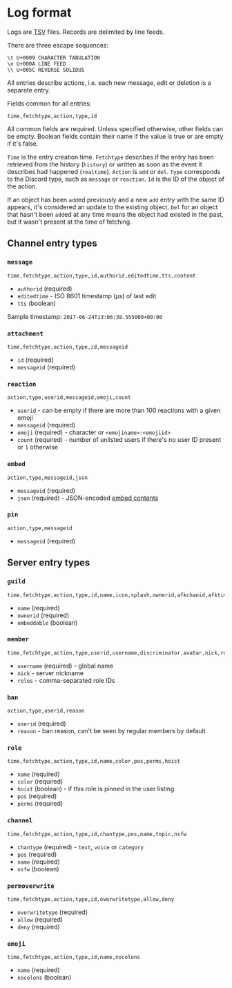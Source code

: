 Log format
==========

Logs are [TSV][] files. Records are delimited by line feeds.

There are three escape sequences:

    \t U+0009 CHARACTER TABULATION
    \n U+000A LINE FEED
    \\ U+005C REVERSE SOLIDUS

All entries describe actions, i.e. each new message, edit or deletion is a
separate entry.

Fields common for all entries:

    time,fetchtype,action,type,id

All common fields are required. Unless specified otherwise, other fields can be
empty. Boolean fields contain their name if the value is true or are empty if
it's false.

`Time` is the entry creation time. `Fetchtype` describes if the entry has been
retrieved from the history (`history`) or written as soon as the event it
describes had happened (`realtime`). `Action` is `add` or `del`. `Type`
corresponds to the Discord type, such as `message` or `reaction`. `Id` is the
ID of the object of the action.

If an object has been `add`ed previously and a new `add` entry with the same ID
appears, it's considered an update to the existing object. `Del` for an object
that hasn't been `add`ed at any time means the object had existed in the past,
but it wasn't present at the time of fetching.

[TSV]: https://en.wikipedia.org/wiki/Tab-separated_values

## Channel entry types

### `message`

    time,fetchtype,action,type,id,authorid,editedtime,tts,content

 - `authorid` (required)
 - `editedtime` - ISO 8601 timestamp (µs) of last edit
 - `tts` (boolean)

Sample timestamp: `2017-06-24T13:06:38.555000+00:00`

### `attachment`

    time,fetchtype,action,type,id,messageid

 - `id` (required)
 - `messageid` (required)

### `reaction`

    action,type,userid,messageid,emoji,count

 - `userid` - can be empty if there are more than 100 reactions with a given emoji
 - `messageid` (required)
 - `emoji` (required) - character or `<emojiname>:<emojiid>`
 - `count` (required) - number of unlisted users if there's no user ID present or `1` otherwise

### `embed`

    action,type,messageid,json

 - `messageid` (required)
 - `json` (required) - JSON-encoded [embed contents](https://discordapp.com/developers/docs/resources/channel#embed-object)

### `pin`

    action,type,messageid

 - `messageid` (required)

## Server entry types

### `guild`

    time,fetchtype,action,type,id,name,icon,splash,ownerid,afkchanid,afktimeout,embeddable,embedchanid

 - `name` (required)
 - `ownerid` (required)
 - `embeddable` (boolean)

### `member`

    time,fetchtype,action,type,userid,username,discriminator,avatar,nick,roles

 - `username` (required) - global name
 - `nick` - server nickname
 - `roles` - comma-separated role IDs

### `ban`

    action,type,userid,reason

 - `userid` (required)
 - `reason` - ban reason, can't be seen by regular members by default

### `role`

    time,fetchtype,action,type,id,name,color,pos,perms,hoist

 - `name` (required)
 - `color` (required)
 - `hoist` (boolean) - if this role is pinned in the user listing
 - `pos` (required)
 - `perms` (required)

### `channel`

    time,fetchtype,action,type,id,chantype,pos,name,topic,nsfw

 - `chantype` (required) - `text`, `voice` or `category`
 - `pos` (required)
 - `name` (required)
 - `nsfw` (boolean)

### `permoverwrite`

    time,fetchtype,action,type,id,overwritetype,allow,deny

 - `overwritetype` (required)
 - `allow` (required)
 - `deny` (required)

### `emoji`

    time,fetchtype,action,type,id,name,nocolons

 - `name` (required)
 - `nocolons` (boolean)
